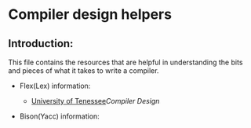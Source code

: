 # Compiler design helpers

Introduction:
-------------

This file contains the resources that are helpful in understanding the bits and
pieces of what it takes to write a compiler.

- Flex(Lex) information:
	- [University of Tenessee](http://web.eecs.utk.edu/~bvz/cs461/)*Compiler Design*

- Bison(Yacc) information:
